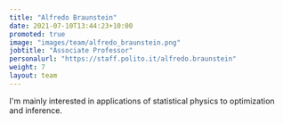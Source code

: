 ```yaml
---
title: "Alfredo Braunstein"
date: 2021-07-10T13:44:23+10:00
promoted: true
image: "images/team/alfredo_braunstein.png"
jobtitle: "Associate Professor"
personalurl: "https://staff.polito.it/alfredo.braunstein"
weight: 7
layout: team
---
```


I'm mainly interested in applications of statistical physics to optimization and inference.
